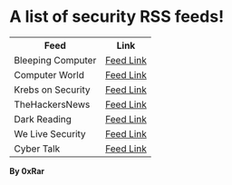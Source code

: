 # A list of security RSS feeds!

<table>
  <tr>
    <th>Feed</th>
    <th>Link</th>
  </tr>
  
  <tr>
	<td>Bleeping Computer</td>
	<td> 
	<a href="https://www.bleepingcomputer.com/feed/">Feed Link</a> 
	</td>
  </tr>	

  <tr>
	<td>Computer World</td>
	<td> 
	<a href="https://www.computerworld.com/category/security/index.rss">Feed Link</a> 
	</td>
  </tr>	
  
  <tr>
	<td>Krebs on Security</td>
	<td> 
	<a href="https://krebsonsecurity.com/feed/">Feed Link</a> 
	</td>
  </tr>	
  
  <tr>
	<td>TheHackersNews</td>
	<td> 
	<a href="https://feeds.feedburner.com/TheHackersNews">Feed Link</a> 
	</td>
  </tr>
  
  <tr>
	<td>Dark Reading</td>
	<td> 
	<a href="https://www.darkreading.com/rss.xml">Feed Link</a> 
	</td>
  </tr>
  
  <tr>
	<td>We Live Security</td>
	<td> 
	<a href="http://feeds.feedburner.com/eset/blog">Feed Link</a> 
	</td>
  </tr>
  
  <tr>
	<td>Cyber Talk</td>
	<td> 
	<a href="https://cybertalk.org/feed">Feed Link</a> 
	</td>
  </tr>
</table>

**By 0xRar**
